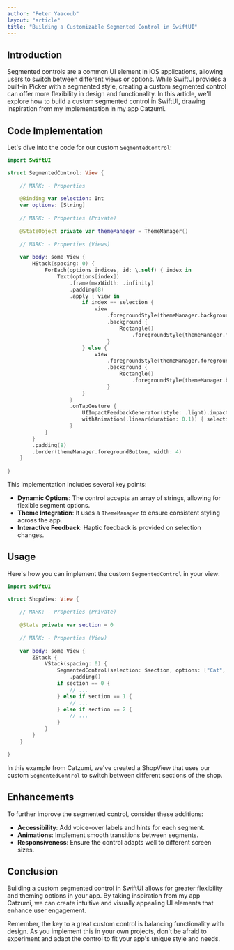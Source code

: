 ```yaml
---
author: "Peter Yaacoub"
layout: "article"
title: "Building a Customizable Segmented Control in SwiftUI"
---
```


## Introduction

Segmented controls are a common UI element in iOS applications, allowing users to switch between different views or options. While SwiftUI provides a built-in Picker with a segmented style, creating a custom segmented control can offer more flexibility in design and functionality. In this article, we'll explore how to build a custom segmented control in SwiftUI, drawing inspiration from my implementation in my app Catzumi.

## Code Implementation

Let's dive into the code for our custom `SegmentedControl`:

```swift
import SwiftUI

struct SegmentedControl: View {
    
    // MARK: - Properties
    
    @Binding var selection: Int
    var options: [String]
    
    // MARK: - Properties (Private)
    
    @StateObject private var themeManager = ThemeManager()
    
    // MARK: - Properties (Views)
    
    var body: some View {
        HStack(spacing: 0) {
            ForEach(options.indices, id: \.self) { index in
                Text(options[index])
                    .frame(maxWidth: .infinity)
                    .padding(8)
                    .apply { view in
                        if index == selection {
                            view
                                .foregroundStyle(themeManager.backgroundButton)
                                .background {
                                    Rectangle()
                                        .foregroundStyle(themeManager.foregroundButton)
                                }
                        } else {
                            view
                                .foregroundStyle(themeManager.foregroundButton)
                                .background {
                                    Rectangle()
                                        .foregroundStyle(themeManager.backgroundButton)
                                }
                        }
                    }
                    .onTapGesture {
                        UIImpactFeedbackGenerator(style: .light).impactOccurred()
                        withAnimation(.linear(duration: 0.1)) { selection = index }
                    }
            }
        }
        .padding(8)
        .border(themeManager.foregroundButton, width: 4)
    }
    
}
```

This implementation includes several key points:
- **Dynamic Options**: The control accepts an array of strings, allowing for flexible segment options.
- **Theme Integration**: It uses a `ThemeManager` to ensure consistent styling across the app.
- **Interactive Feedback**: Haptic feedback is provided on selection changes.

## Usage

Here's how you can implement the custom `SegmentedControl` in your view:

```swift
import SwiftUI

struct ShopView: View {
    
    // MARK: - Properties (Private)
    
    @State private var section = 0
    
    // MARK: - Properties (View)
    
    var body: some View {
        ZStack {
            VStack(spacing: 0) {
                SegmentedControl(selection: $section, options: ["Cat", "Interface", "My Items"])
                    .padding()
                if section == 0 {
                    // ...
                } else if section == 1 {
                    // ...
                } else if section == 2 {
                    // ...
                }
            }
        }
    }

}
```

In this example from Catzumi, we've created a ShopView that uses our custom `SegmentedControl` to switch between different sections of the shop.

## Enhancements

To further improve the segmented control, consider these additions:
- **Accessibility**: Add voice-over labels and hints for each segment.
- **Animations**: Implement smooth transitions between segments.
- **Responsiveness**: Ensure the control adapts well to different screen sizes.

## Conclusion

Building a custom segmented control in SwiftUI allows for greater flexibility and theming options in your app. By taking inspiration from my app Catzumi, we can create intuitive and visually appealing UI elements that enhance user engagement.

Remember, the key to a great custom control is balancing functionality with design. As you implement this in your own projects, don't be afraid to experiment and adapt the control to fit your app's unique style and needs.